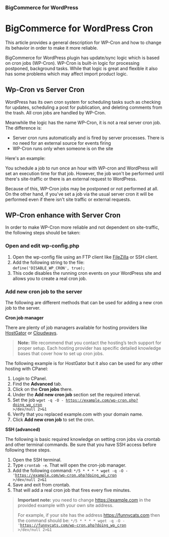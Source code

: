 <div><h3 class="sub-docs-type" id="bigcommerce-for-wordpress">BigCommerce for WordPress</h3></div>

# BigCommerce for WordPress Cron

This article provides a general description for WP-Cron and how to change its behavior in order to make it more reliable.

BigCommerce for WordPress plugin has update/sync logic which is based on cron jobs (WP-Cron). WP-Cron is built-in logic for processing postponed, background tasks. While that logic is great and flexible it also has some problems which may affect import product logic.

## Wp-Cron vs Server Cron
WordPress has its own cron system for scheduling tasks such as checking for updates, scheduling a post for publication, and deleting comments from the trash. All cron jobs are handled by WP-Cron.

Meanwhile the logic has the name WP-Cron, it is not a real server cron job. The difference is:
- Server cron runs automatically and is fired by server processes. There is no need for an external source for events firing
- WP-Cron runs only when someone is on the site

<p>Here's an example:</p>

You schedule a job to run once an hour with WP-cron and WordPress will set an execution time for that job. However, the job won't be performed until there's site-traffic or there is an external request to WordPress. 

Because of this, WP-Cron jobs may be postponed or not performed at all. On the other hand, if you've set a job via the usual server cron it will be performed even if there isn't site traffic or external requests.

## WP-Cron enhance with Server Cron
In order to make WP-Cron more reliable and not dependent on site-traffic, the following steps should be taken:

### Open and edit wp-config.php
1. Open the wp-config file using an FTP client like [FileZilla](https://filezilla-project.org/) or SSH client.
2. Add the following string to the file:<br><code>define('DISABLE_WP_CRON', true);</code>
3. This code disables the running cron events on your WordPress site and allows you to create a real cron job.

### Add new cron job to the server
The following are different methods that can be used for adding a new cron job to the server.

**Cron job manager**

There are plenty of job managers available for hosting providers like [HostGator](https://www.hostgator.com/) or [Cloudways](https://www.cloudways.com/en/).

>**Note:** We recommend that you contact the hosting’s tech support for proper setup. Each hosting provider has specific detailed knowledge bases that cover how to set up cron jobs.

The following example is for HostGator but it also can be used for any other hosting with CPanel: 
1. Login to CPanel.
2. Find the **Advanced** tab.
3. Click on the **Cron jobs** there.
4. Under the **Add new cron job** section set the required interval.
5. Set the job <code>wget -q -O - https://example.com/wp-cron.php?doing_wp_cron >/dev/null 2>&1 </code>
6. Verify that you replaced example.com with your domain name.
7. Click **Add new cron job** to set the cron.

**SSH (advanced)**

The following is basic required knowledge on setting cron jobs via crontab and other terminal commands. Be sure that you have SSH access before following these steps.
1. Open the SSH terminal.
2. Type `crontab -e`. That will open the cron-job manager.
3. Add the following command: <code>*/5 * * * * wget -q -O - 'https://example.com/wp-cron.php?doing_wp_cron >/dev/null 2>&1</code>
4. Save and exit from crontab.
5. That will add a real cron job that fires every five minutes.

> **Important note:** you need to change https://example.com in the provided example with your own site address. <p>For example, if your site has the address https://funnycats.com then the command should be: 
><code>*/5 * * * * wget -q -O - 'https://funnycats.com/wp-cron.php?doing_wp_cron >/dev/null 2>&1</code></p>

